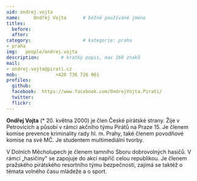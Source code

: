 ```yaml
---
uid: ondrej.vojta
name:     Ondřej Vojta  	# běžně používáné jméno
titles:
  before:  
  after:
category:                 	# kategorie: praha
- praha
img:   people/ondrej.vojta
description:      	# kratký popis, max 160 znaků
mail:
- ondrej.vojta@pirati.cz
mob:			  +420 736 726 061			 
profiles:
  github:       
  facebook:  https://www.facebook.com/OndrejVojta.Pirati/
  twitter: 		  
  flickr:		  
---
```


**Ondřej Vojta** (* 20. května 2000) je člen České pirátské strany. Žije v Petrovicích a působí v rámci akčního týmu Pirátů na Praze 15. Je členem komise prevence kriminality rady hl. m. Prahy, také členem povodňové komise na své MČ. Je studentem multimediální tvorby.

V Dolních Měcholupech je členem tamního Sboru dobrovolných hasičů. V rámci „hasičiny" se zapojuje do akcí napříč celou republikou. Je členem pražského pirátského resortního týmu bezpečnosti, zajímá se taktéž o témata volného času mládeže a o sport.
